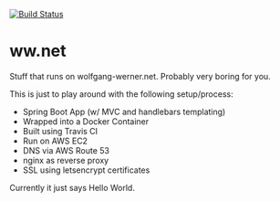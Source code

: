 [![Build Status](https://travis-ci.org/wwerner/ww.net.svg?branch=master)](https://travis-ci.org/wwerner/ww.net)

# ww.net
Stuff that runs on wolfgang-werner.net.
Probably very boring for you.

This is just to play around with the following setup/process:
* Spring Boot App (w/ MVC and handlebars templating)
* Wrapped into a Docker Container
* Built using Travis CI
* Run on AWS EC2
* DNS via AWS Route 53
* nginx as reverse proxy
* SSL using letsencrypt certificates

Currently it just says Hello World.